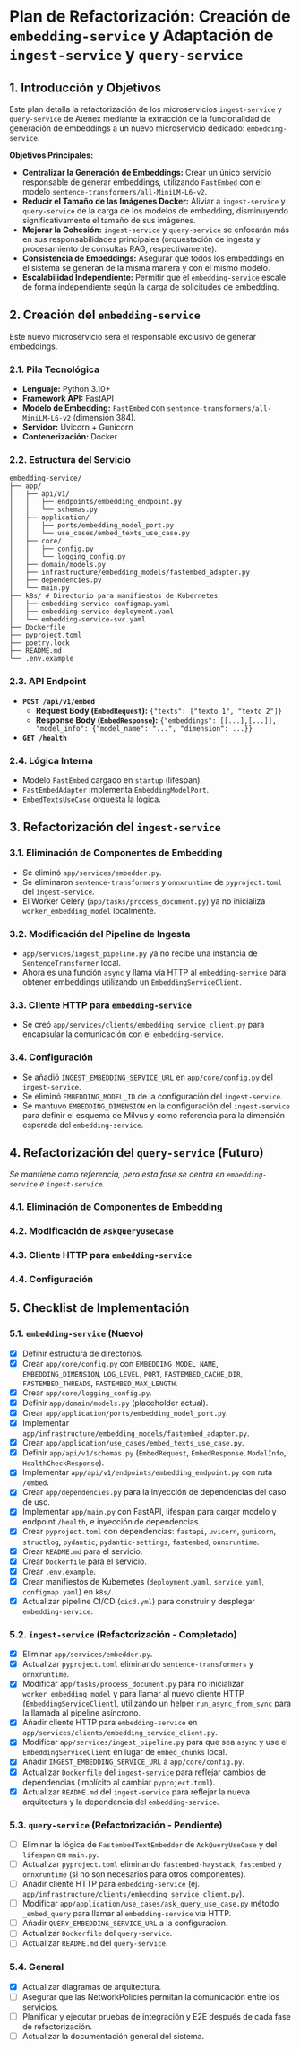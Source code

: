# Plan de Refactorización: Creación de `embedding-service` y Adaptación de `ingest-service` y `query-service`

## 1. Introducción y Objetivos

Este plan detalla la refactorización de los microservicios `ingest-service` y `query-service` de Atenex mediante la extracción de la funcionalidad de generación de embeddings a un nuevo microservicio dedicado: `embedding-service`.

**Objetivos Principales:**

*   **Centralizar la Generación de Embeddings:** Crear un único servicio responsable de generar embeddings, utilizando `FastEmbed` con el modelo `sentence-transformers/all-MiniLM-L6-v2`.
*   **Reducir el Tamaño de las Imágenes Docker:** Aliviar a `ingest-service` y `query-service` de la carga de los modelos de embedding, disminuyendo significativamente el tamaño de sus imágenes.
*   **Mejorar la Cohesión:** `ingest-service` y `query-service` se enfocarán más en sus responsabilidades principales (orquestación de ingesta y procesamiento de consultas RAG, respectivamente).
*   **Consistencia de Embeddings:** Asegurar que todos los embeddings en el sistema se generan de la misma manera y con el mismo modelo.
*   **Escalabilidad Independiente:** Permitir que el `embedding-service` escale de forma independiente según la carga de solicitudes de embedding.

## 2. Creación del `embedding-service`

Este nuevo microservicio será el responsable exclusivo de generar embeddings.

### 2.1. Pila Tecnológica

*   **Lenguaje:** Python 3.10+
*   **Framework API:** FastAPI
*   **Modelo de Embedding:** `FastEmbed` con `sentence-transformers/all-MiniLM-L6-v2` (dimensión 384).
*   **Servidor:** Uvicorn + Gunicorn
*   **Contenerización:** Docker

### 2.2. Estructura del Servicio

```
embedding-service/
├── app/
│   ├── api/v1/
│   │   ├── endpoints/embedding_endpoint.py
│   │   └── schemas.py
│   ├── application/
│   │   ├── ports/embedding_model_port.py
│   │   └── use_cases/embed_texts_use_case.py
│   ├── core/
│   │   ├── config.py
│   │   └── logging_config.py
│   ├── domain/models.py
│   ├── infrastructure/embedding_models/fastembed_adapter.py
│   ├── dependencies.py
│   └── main.py
├── k8s/ # Directorio para manifiestos de Kubernetes
│   ├── embedding-service-configmap.yaml
│   ├── embedding-service-deployment.yaml
│   └── embedding-service-svc.yaml
├── Dockerfile
├── pyproject.toml
├── poetry.lock
├── README.md
└── .env.example
```

### 2.3. API Endpoint

*   **`POST /api/v1/embed`**
    *   **Request Body (`EmbedRequest`):** `{"texts": ["texto 1", "texto 2"]}`
    *   **Response Body (`EmbedResponse`):** `{"embeddings": [[...],[...]], "model_info": {"model_name": "...", "dimension": ...}}`
*   **`GET /health`**

### 2.4. Lógica Interna

*   Modelo `FastEmbed` cargado en `startup` (lifespan).
*   `FastEmbedAdapter` implementa `EmbeddingModelPort`.
*   `EmbedTextsUseCase` orquesta la lógica.

## 3. Refactorización del `ingest-service`

### 3.1. Eliminación de Componentes de Embedding

*   Se eliminó `app/services/embedder.py`.
*   Se eliminaron `sentence-transformers` y `onnxruntime` de `pyproject.toml` del `ingest-service`.
*   El Worker Celery (`app/tasks/process_document.py`) ya no inicializa `worker_embedding_model` localmente.

### 3.2. Modificación del Pipeline de Ingesta

*   `app/services/ingest_pipeline.py` ya no recibe una instancia de `SentenceTransformer` local.
*   Ahora es una función `async` y llama vía HTTP al `embedding-service` para obtener embeddings utilizando un `EmbeddingServiceClient`.

### 3.3. Cliente HTTP para `embedding-service`

*   Se creó `app/services/clients/embedding_service_client.py` para encapsular la comunicación con el `embedding-service`.

### 3.4. Configuración

*   Se añadió `INGEST_EMBEDDING_SERVICE_URL` en `app/core/config.py` del `ingest-service`.
*   Se eliminó `EMBEDDING_MODEL_ID` de la configuración del `ingest-service`.
*   Se mantuvo `EMBEDDING_DIMENSION` en la configuración del `ingest-service` para definir el esquema de Milvus y como referencia para la dimensión esperada del `embedding-service`.

## 4. Refactorización del `query-service` (Futuro)

*Se mantiene como referencia, pero esta fase se centra en `embedding-service` e `ingest-service`.*
### 4.1. Eliminación de Componentes de Embedding
### 4.2. Modificación de `AskQueryUseCase`
### 4.3. Cliente HTTP para `embedding-service`
### 4.4. Configuración

## 5. Checklist de Implementación

### 5.1. `embedding-service` (Nuevo)

*   [x] Definir estructura de directorios.
*   [x] Crear `app/core/config.py` con `EMBEDDING_MODEL_NAME`, `EMBEDDING_DIMENSION`, `LOG_LEVEL`, `PORT`, `FASTEMBED_CACHE_DIR`, `FASTEMBED_THREADS`, `FASTEMBED_MAX_LENGTH`.
*   [x] Crear `app/core/logging_config.py`.
*   [x] Definir `app/domain/models.py` (placeholder actual).
*   [x] Crear `app/application/ports/embedding_model_port.py`.
*   [x] Implementar `app/infrastructure/embedding_models/fastembed_adapter.py`.
*   [x] Crear `app/application/use_cases/embed_texts_use_case.py`.
*   [x] Definir `app/api/v1/schemas.py` (`EmbedRequest`, `EmbedResponse`, `ModelInfo`, `HealthCheckResponse`).
*   [x] Implementar `app/api/v1/endpoints/embedding_endpoint.py` con ruta `/embed`.
*   [x] Crear `app/dependencies.py` para la inyección de dependencias del caso de uso.
*   [x] Implementar `app/main.py` con FastAPI, lifespan para cargar modelo y endpoint `/health`, e inyección de dependencias.
*   [x] Crear `pyproject.toml` con dependencias: `fastapi`, `uvicorn`, `gunicorn`, `structlog`, `pydantic`, `pydantic-settings`, `fastembed`, `onnxruntime`.
*   [x] Crear `README.md` para el servicio.
*   [x] Crear `Dockerfile` para el servicio.
*   [x] Crear `.env.example`.
*   [x] Crear manifiestos de Kubernetes (`deployment.yaml`, `service.yaml`, `configmap.yaml`) en `k8s/`.
*   [x] Actualizar pipeline CI/CD (`cicd.yml`) para construir y desplegar `embedding-service`.

### 5.2. `ingest-service` (Refactorización - **Completado**)

*   [x] Eliminar `app/services/embedder.py`.
*   [x] Actualizar `pyproject.toml` eliminando `sentence-transformers` y `onnxruntime`.
*   [x] Modificar `app/tasks/process_document.py` para no inicializar `worker_embedding_model` y para llamar al nuevo cliente HTTP (`EmbeddingServiceClient`), utilizando un helper `run_async_from_sync` para la llamada al pipeline asíncrono.
*   [x] Añadir cliente HTTP para `embedding-service` en `app/services/clients/embedding_service_client.py`.
*   [x] Modificar `app/services/ingest_pipeline.py` para que sea `async` y use el `EmbeddingServiceClient` en lugar de `embed_chunks` local.
*   [x] Añadir `INGEST_EMBEDDING_SERVICE_URL` a `app/core/config.py`.
*   [x] Actualizar `Dockerfile` del `ingest-service` para reflejar cambios de dependencias (implícito al cambiar `pyproject.toml`).
*   [x] Actualizar `README.md` del `ingest-service` para reflejar la nueva arquitectura y la dependencia del `embedding-service`.

### 5.3. `query-service` (Refactorización - Pendiente)

*   [ ] Eliminar la lógica de `FastembedTextEmbedder` de `AskQueryUseCase` y del `lifespan` en `main.py`.
*   [ ] Actualizar `pyproject.toml` eliminando `fastembed-haystack`, `fastembed` y `onnxruntime` (si no son necesarios para otros componentes).
*   [ ] Añadir cliente HTTP para `embedding-service` (ej. `app/infrastructure/clients/embedding_service_client.py`).
*   [ ] Modificar `app/application/use_cases/ask_query_use_case.py` método `_embed_query` para llamar al `embedding-service` vía HTTP.
*   [ ] Añadir `QUERY_EMBEDDING_SERVICE_URL` a la configuración.
*   [ ] Actualizar `Dockerfile` del `query-service`.
*   [ ] Actualizar `README.md` del `query-service`.

### 5.4. General

*   [x] Actualizar diagramas de arquitectura.
*   [ ] Asegurar que las NetworkPolicies permitan la comunicación entre los servicios.
*   [ ] Planificar y ejecutar pruebas de integración y E2E después de cada fase de refactorización.
*   [ ] Actualizar la documentación general del sistema.